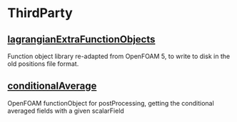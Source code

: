 # ThirdParty

## [lagrangianExtraFunctionObjects](src/functionObjects/lagrangian/lagrangianExtraFunctionObjects)
Function object library re-adapted from OpenFOAM 5, to write to disk in the old positions file format.

## [conditionalAverage](src/functionObjects/field/conditionalAverage)
OpenFOAM functionObject for postProcessing, getting the conditional averaged fields with a given scalarField